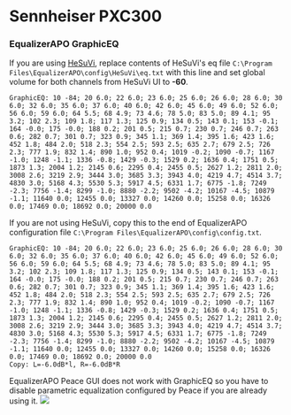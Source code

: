 # Sennheiser PXC300
### EqualizerAPO GraphicEQ
If you are using [HeSuVi](https://sourceforge.net/projects/hesuvi/), replace contents of HeSuVi's eq file `C:\Program Files\EqualizerAPO\config\HeSuVi\eq.txt` with this line and set global volume for both channels from HeSuVi UI to **-60**.
```
GraphicEQ: 10 -84; 20 6.0; 22 6.0; 23 6.0; 25 6.0; 26 6.0; 28 6.0; 30 6.0; 32 6.0; 35 6.0; 37 6.0; 40 6.0; 42 6.0; 45 6.0; 49 6.0; 52 6.0; 56 6.0; 59 6.0; 64 5.5; 68 4.9; 73 4.6; 78 5.0; 83 5.0; 89 4.1; 95 3.2; 102 2.3; 109 1.8; 117 1.3; 125 0.9; 134 0.5; 143 0.1; 153 -0.1; 164 -0.0; 175 -0.0; 188 0.2; 201 0.5; 215 0.7; 230 0.7; 246 0.7; 263 0.6; 282 0.7; 301 0.7; 323 0.9; 345 1.1; 369 1.4; 395 1.6; 423 1.6; 452 1.8; 484 2.0; 518 2.3; 554 2.5; 593 2.5; 635 2.7; 679 2.5; 726 2.3; 777 1.9; 832 1.4; 890 1.0; 952 0.4; 1019 -0.2; 1090 -0.7; 1167 -1.0; 1248 -1.1; 1336 -0.8; 1429 -0.3; 1529 0.2; 1636 0.4; 1751 0.5; 1873 1.3; 2004 1.2; 2145 0.6; 2295 0.4; 2455 0.5; 2627 1.2; 2811 2.0; 3008 2.6; 3219 2.9; 3444 3.0; 3685 3.3; 3943 4.0; 4219 4.7; 4514 3.7; 4830 3.0; 5168 4.3; 5530 5.3; 5917 4.5; 6331 1.7; 6775 -1.8; 7249 -2.3; 7756 -1.4; 8299 -1.0; 8880 -2.2; 9502 -4.2; 10167 -4.5; 10879 -1.1; 11640 0.0; 12455 0.0; 13327 0.0; 14260 0.0; 15258 0.0; 16326 0.0; 17469 0.0; 18692 0.0; 20000 0.0
```
If you are not using HeSuVi, copy this to the end of EqualizerAPO configuration file `C:\Program Files\EqualizerAPO\config\config.txt`.
```
GraphicEQ: 10 -84; 20 6.0; 22 6.0; 23 6.0; 25 6.0; 26 6.0; 28 6.0; 30 6.0; 32 6.0; 35 6.0; 37 6.0; 40 6.0; 42 6.0; 45 6.0; 49 6.0; 52 6.0; 56 6.0; 59 6.0; 64 5.5; 68 4.9; 73 4.6; 78 5.0; 83 5.0; 89 4.1; 95 3.2; 102 2.3; 109 1.8; 117 1.3; 125 0.9; 134 0.5; 143 0.1; 153 -0.1; 164 -0.0; 175 -0.0; 188 0.2; 201 0.5; 215 0.7; 230 0.7; 246 0.7; 263 0.6; 282 0.7; 301 0.7; 323 0.9; 345 1.1; 369 1.4; 395 1.6; 423 1.6; 452 1.8; 484 2.0; 518 2.3; 554 2.5; 593 2.5; 635 2.7; 679 2.5; 726 2.3; 777 1.9; 832 1.4; 890 1.0; 952 0.4; 1019 -0.2; 1090 -0.7; 1167 -1.0; 1248 -1.1; 1336 -0.8; 1429 -0.3; 1529 0.2; 1636 0.4; 1751 0.5; 1873 1.3; 2004 1.2; 2145 0.6; 2295 0.4; 2455 0.5; 2627 1.2; 2811 2.0; 3008 2.6; 3219 2.9; 3444 3.0; 3685 3.3; 3943 4.0; 4219 4.7; 4514 3.7; 4830 3.0; 5168 4.3; 5530 5.3; 5917 4.5; 6331 1.7; 6775 -1.8; 7249 -2.3; 7756 -1.4; 8299 -1.0; 8880 -2.2; 9502 -4.2; 10167 -4.5; 10879 -1.1; 11640 0.0; 12455 0.0; 13327 0.0; 14260 0.0; 15258 0.0; 16326 0.0; 17469 0.0; 18692 0.0; 20000 0.0
Copy: L=-6.0dB*l, R=-6.0dB*R
```
EqualizerAPO Peace GUI does not work with GraphicEQ so you have to disable parametric equalization configured by Peace if you are already using it.
![](https://raw.githubusercontent.com/jaakkopasanen/AutoEq/master/results/Headphone.com/headphoncecom/onear/Sennheiser%20PXC300/Sennheiser%20PXC300.png)
